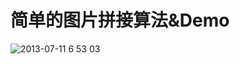 # 简单的图片拼接算法&Demo

![2013-07-11 6 53 03](https://f.cloud.github.com/assets/499870/781122/2e74eb80-ea18-11e2-963b-4580f048ec26.png)
